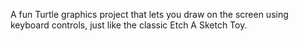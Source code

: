 A fun Turtle graphics project that lets you draw on the screen using keyboard controls, just like the classic Etch A Sketch Toy.
